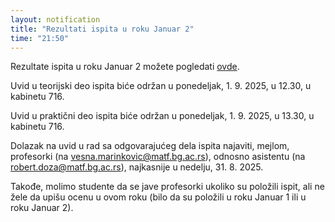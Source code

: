 ```yaml
---
layout: notification
title: "Rezultati ispita u roku Januar 2"
time: "21:50"
---
```

Rezultate ispita u roku Januar 2 možete pogledati [ovde](/ispiti/rezultati/ukupno/pbp_jan2_2024_25_ukupno.pdf).

Uvid u teorijski deo ispita biće održan u ponedeljak, 1. 9. 2025, u 12.30, u kabinetu 716.

Uvid u praktični deo ispita biće održan u ponedeljak, 1. 9. 2025, u 13.30, u kabinetu 716.

Dolazak na uvid u rad sa odgovarajućeg dela ispita najaviti, mejlom, profesorki (na vesna.marinkovic@matf.bg.ac.rs), odnosno asistentu (na robert.doza@matf.bg.ac.rs), najkasnije u nedelju, 31. 8. 2025.

Takođe, molimo studente da se jave profesorki ukoliko su položili ispit, ali ne žele da upišu ocenu u ovom roku (bilo da su položili u roku Januar 1 ili u roku Januar 2).

